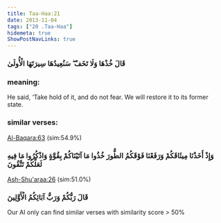 ```yaml
---
title: Taa-Haa:21
date: 2013-11-04
tags: ["20 .Taa-Haa"]
hidemeta: true 
ShowPostNavLinks: true 
---
```

### قَالَ خُذْهَا وَلَا تَخَفْ ۖ سَنُعِيدُهَا سِيرَتَهَا الْأُولَىٰ
### meaning: 
He said, ‘Take hold of it, and do not fear. We will restore it to its former state.
### similar verses: 

[Al-Baqara:63](/2/63) (sim:54.9%)

### وَإِذْ أَخَذْنَا مِيثَاقَكُمْ وَرَفَعْنَا فَوْقَكُمُ الطُّورَ خُذُوا مَا آتَيْنَاكُمْ بِقُوَّةٍ وَاذْكُرُوا مَا فِيهِ لَعَلَّكُمْ تَتَّقُونَ

[Ash-Shu'araa:26](/26/26) (sim:51.0%)

### قَالَ رَبُّكُمْ وَرَبُّ آبَائِكُمُ الْأَوَّلِينَ

Our AI only can find similar verses with similarity score > 50% 



